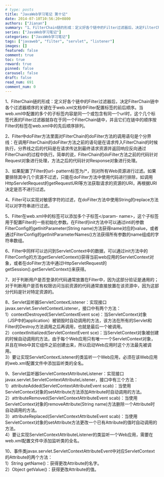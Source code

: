 ```yaml
---
# type: posts 
title: "JavaWeb学习笔记 第十记"
date: 2014-07-10T10:56:20+0800
authors: ["Jianan"]
summary: "1、FilterChain链的形成：定义好各个链中的Filter过滤器后，决定FilterChain链中各个过滤器顺序的关键在于web.xml文档中Filter配置标签的前后顺序。当web.xml中配置的多个的子标签内容是同一个或包含有同一个url时，这个几个标签代表的Filter过滤器就存在于同一个FilterChain链中，并且它们在链中的顺序按Filter的标签在web.xml中的先后顺序排"
series: ["JavaWeb学习笔记"]
categories: ["JavaWeb学习笔记"]
tags: ["javaweb", "filter", "servlet", "listener"]
images: []
featured: false
comment: true
toc: true
reward: true
pinned: false
carousel: false
draft: false
read_num: 691
comment_num: 0
---
```


1、FilterChain链的形成：定义好各个链中的Filter过滤器后，决定FilterChain链中各个过滤器顺序的关键在于web.xml文档中Filter配置标签的前后顺序。当web.xml中配置的多个<filter-
mapping>的子标签<url-
pattern>内容是同一个或包含有同一个url时，这个几个标签代表的Filter过滤器就存在于同一个FilterChain链中，并且它们在链中的顺序按Filter的<filter>标签在web.xml中的先后顺序排列。

  
2、Filter中doFilter方法里面对FilterChain的doFilter方法的调用语句是个分界线：在调用FilterChain的doFilter方法之前的语句是在请求传入FilterChain的时候执行，分界线之后的代码是在请求传达到最终请求资源并返回响应反向通过FilterChain的过程中执行。简单的说，FilterChain的doFilter方法之前的代码针对Request对象进行处理，方法之后的代码针对Response对象进行处理。

  
3、如果配置了Filter的url-
pattern标签为/*，则对所有Web资源进行过滤。如果要排除其中几个资源不过滤，只能在doFilter方法中使用代码进行排除，如调用HttpServletRequest的getRequestURI等方法获取请求的资源的URI，再根据URI决定是否不进行过滤。

  
4、Filter可以实现对敏感字符的过滤，在doFilter方法中使用String的replace方法可以对字符串进行过滤。

  
5、Filter在web.xml中的<filter>标签可以添加多个子标签<inti-param><param-name></param-
name><param-value></param-value><init-
param>，这个子标签用于配置Filter的一些初始化参数。在Filter的init方法中可以通过inti的参数FilterConfig的getInitParameter(String
name)方法获得name对应的value，或者通过FilterConfig的getInitParameterNames()方法获得所有参数的name组成的字符串数组。

  
6、Filter中同样可以访问到ServletContext中的数据，可以通过init方法中的FilterConfig的方法getServletContext()获得当前web应用的ServletContext对象，或者在doFilter方法中通过HttpServletRequest的getSession().getServletContext()来获得。

  
7、对于判断用户是否登录的代码通常放置在Filter中，因为这部分验证是通用的；对于判断用户是否有权限访问当前资源的代码通常直接放置在该资源中，因为这部分代码是针对特定资源的。

  

8、Servlet监听器ServletContextListener：实现接口javax.servlet.ServletContextListener，接口中有两个方法：  
    1）contextDestroyed(ServletContextEvent sce)：当ServletContext对象（JSP中的application）被销毁时自动调用的方法，该方法在所有的Servlet和Filter的Destroy方法调用之后再调用，也就是最后一个被调用。  
    2）contextInitialized(ServletContextEvent sce)：当ServletContext对象被创建的时候自动调用的方法，由于每个Web应用只有唯一一个ServletContext对象，并且在Web中其它组件之前创建出来，所以启动Web应用时这个方法最先被调用。  
    3）要让实现ServletContextListener的类监听一个Web应用，必须在该Web应用的web.xml配置文件中添加<listener><listener-class>监听类的全名</listener-class></listener>。  
  
9、Servlet监听器ServletContextAttributeListener：实现接口javax.servlet.ServletContextAttributeListener，接口中有三个方法：  
    1）attributeAdded(ServletContextAttributeEvent scab)：当使用ServletContext对象的setAttribute方法添加Attribute时自动调用的方法。  
    2）attributeRemoved(ServletContextAttributeEvent scab)：当使用ServletContext对象的removeAttribute(String name)方法删除一个Attribute时自动调用的方法。  
    3）attributeReplaced(ServletContextAttributeEvent scab)：当使用ServletContext对象的setAttribute方法更改一个已有Attribute的值时自动调用的方法。  
    4）要让实现ServletContextAttributeListener的类监听一个Web应用，需要在web.xml配置文件中添加<listener><listener-class>监听类的全名</listener-class></listener>。  
  
10、事件类javax.servlet.ServletContextAttributeEvent中对应ServletContext的Attribute的两个方法：  
    1）String getName()：获得更改Attribute的名字。  
    2）Object getValue()：获得更改Attribute的值。  
  
  

